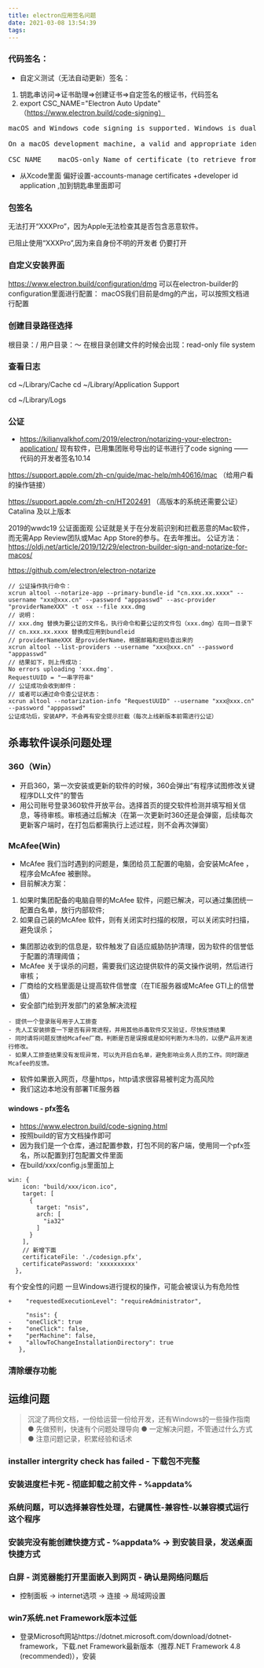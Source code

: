 ```yaml
---
title: electron应用签名问题
date: 2021-03-08 13:54:39
tags:
---
```

### 代码签名：
- 自定义测试（无法自动更新）签名：
1. 钥匙串访问=>证书助理=>创建证书=>自定签名的根证书，代码签名
2. export CSC_NAME="Electron Auto Update"
（https://www.electron.build/code-signing）
<pre>
macOS and Windows code signing is supported. Windows is dual code-signed (SHA1 & SHA256 hashing algorithms).

On a macOS development machine, a valid and appropriate identity from your keychain will be automatically used.

CSC_NAME	macOS-only Name of certificate (to retrieve from login.keychain). Useful on a development machine (not on CI) if you have several identities (otherwise don’t specify it).
</pre>

- 从Xcode里面 偏好设置-accounts-manage certificates +developer id application ,加到钥匙串里面即可

### 包签名
无法打开“XXXPro”，因为Apple无法检查其是否包含恶意软件。

已阻止使用“XXXPro”,因为来自身份不明的开发者 仍要打开 


### 自定义安装界面
https://www.electron.build/configuration/dmg
可以在electron-builder的configuration里面进行配置：
macOS我们目前是dmg的产出，可以按照文档进行配置

### 创建目录路径选择
根目录：/
用户目录：～
在根目录创建文件的时候会出现：read-only file system



### 查看日志
cd ~/Library/Cache
cd ~/Library/Application Support

cd ~/Library/Logs

### 公证
- https://kilianvalkhof.com/2019/electron/notarizing-your-electron-application/
现有软件，已用集团账号导出的证书进行了code signing —— 代码的开发者签名10.14

https://support.apple.com/zh-cn/guide/mac-help/mh40616/mac 
（给用户看的操作链接）

https://support.apple.com/zh-cn/HT202491
（高版本的系统还需要公证） Catalina 及以上版本

2019的wwdc19 公证面面观
公证就是关于在分发前识别和拦截恶意的Mac软件，而无需App Review团队或Mac App Store的参与。在去年推出。
公证方法：
https://oldj.net/article/2019/12/29/electron-builder-sign-and-notarize-for-macos/

https://github.com/electron/electron-notarize

```
// 公证操作执行命令：
xcrun altool --notarize-app --primary-bundle-id "cn.xxx.xx.xxxx" --username "xxx@xxx.cn" --password "apppasswd" --asc-provider "providerNameXXX" -t osx --file xxx.dmg
// 说明：
// xxx.dmg 替换为要公证的文件名，执行命令和要公证的文件包（xxx.dmg）在同一目录下
// cn.xxx.xx.xxxx 替换成应用到bundleid
// providerNameXXX 是providerName，根据邮箱和密码查出来的
xcrun altool --list-providers --username "xxx@xxx.cn" --password "apppasswd"
// 结果如下，则上传成功：
No errors uploading 'xxx.dmg'.
RequestUUID = "一串字符串"
// 公证成功会收到邮件：
// 或者可以通过命令查公证状态：
xcrun altool --notarization-info "RequestUUID" --username "xxx@xxx.cn" --password "apppasswd"
公证成功后，安装APP，不会再有安全提示拦截（每次上线新版本前需进行公证）

```

## 杀毒软件误杀问题处理

### 360（Win）

- 开启360，第一次安装或更新的软件的时候，360会弹出“有程序试图修改关键程序DLL文件”的警告
- 用公司账号登录360软件开放平台。选择首页的提交软件检测并填写相关信息，等待审核。审核通过后解决（在第一次更新时360还是会弹窗，后续每次更新客户端时，在打包后都需执行上述过程，则不会再次弹窗）


### McAfee(Win)
- McAfee 我们当时遇到的问题是，集团给员工配置的电脑，会安装McAfee ，程序会McAfee 被删除。
- 目前解决方案：
1. 如果时集团配备的电脑自带的McAfee 软件，问题已解决，可以通过集团统一配置白名单，放行内部软件;
2. 如果自己装的McAfee 软件，则有关闭实时扫描的权限，可以关闭实时扫描，避免误杀；
- 集团那边收到的信息是，软件触发了自适应威胁防护清理，因为软件的信誉低于配置的清理阈值；
- McAfee 关于误杀的问题，需要我们这边提供软件的英文操作说明，然后进行审核；
- 厂商给的文档里面是让提高软件信誉度（在TIE服务器或McAfee GTI上的信誉值）
- 安全部门给到开发部门的紧急解决流程
```
- 提供一个登录账号用于人工排查
- 先人工安装排查一下是否有异常进程，并用其他杀毒软件交叉验证，尽快反馈结果
- 同时请将问题反馈给Mcafee厂商，判断是否是误报或是如何判断为木马的，以便产品开发进行修改。
- 如果人工排查结果没有发现异常，可以先开启白名单，避免影响业务人员的工作。同时跟进Mcafee的反馈。
```
- 软件如果嵌入网页，尽量https，http请求很容易被判定为高风险
- 我们这边本地没有部署TIE服务器

#### windows - pfx签名
- https://www.electron.build/code-signing.html
- 按照build的官方文档操作即可
- 因为我们是一个仓库，通过配置参数，打包不同的客户端，使用同一个pfx签名，所以配置到打包配置文件里面
- 在build/xxx/config.js里面加上
```
win: {
    icon: "build/xxx/icon.ico",
    target: [
      {
        target: "nsis",
        arch: [
          "ia32"
        ]
      }
    ],
    // 新增下面
    certificateFile: './codesign.pfx',
    certificatePassword: 'xxxxxxxxxx'
  },

```
有个安全性的问题
一旦Windows进行提权的操作，可能会被误认为有危险性
```
+    "requestedExecutionLevel": "requireAdministrator",
     
     "nsis": {
-    "oneClick": true
+    "oneClick": false,
+    "perMachine": false,
+    "allowToChangeInstallationDirectory": true
   },

```

### 清除缓存功能


## 运维问题
> 沉淀了两份文档，一份给运营一份给开发，还有Windows的一些操作指南
● 先做预判，快速有个问题处理导向
● 一定解决问题，不管通过什么方式
● 注意问题记录，积累经验和话术
### installer intergrity check has failed - 下载包不完整

### 安装进度栏卡死 - 彻底卸载之前文件 - %appdata%

### 系统问题，可以选择兼容性处理，右键属性-兼容性-以兼容模式运行这个程序


### 安装完没有能创建快捷方式 - %appdata% -> 到安装目录，发送桌面快捷方式


### 白屏 - 浏览器能打开里面嵌入到网页 - 确认是网络问题后
- 控制面板 -> internet选项 -> 连接 -> 局域网设置

### win7系统.net Framework版本过低
- 登录Microsoft网站https://dotnet.microsoft.com/download/dotnet-framework，下载.net Framework最新版本（推荐.NET Framework 4.8 (recommended)），安装